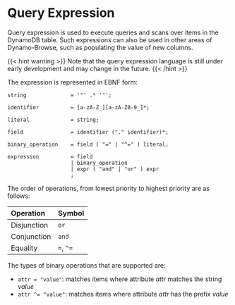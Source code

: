 # Query Expression

Query expression is used to execute queries and scans over items in the DynamoDB table.
Such expressions can also be used in other areas of Dynamo-Browse, such as populating the
value of new columns.

{{< hint warning >}}
  Note that the query expression language is still under early development and may change in the future.
{{< /hint >}}

The expression is represented in EBNF form:

```
string              = '"' .* '"';

identifier          = [a-zA-Z_][a-zA-Z0-9_]*;

literal             = string;

field               = identifier ("." identifier)*;

binary_operation    = field ( "=" | "^=" ) literal;

expression          = field
                    | binary_operation
                    | expr ( "and" | "or" ) expr
                    ;
```

The order of operations, from lowest priority to highest priority are as follows:

| Operation      | Symbol       |
|:---------------|:-------------|
| Disjunction    | `or`         |
| Conjunction    | `and`        |
| Equality       | `=`, `^=`    |

The types of binary operations that are supported are:

- `attr = "value"`: matches items where attribute _attr_ matches the string _value_
- `attr ^= "value"`: matches items where attribute _attr_ has the prefix _value_